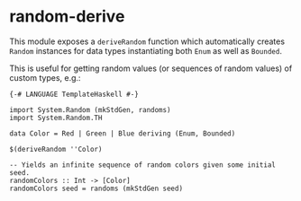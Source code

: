 random-derive
=============

This module exposes a `deriveRandom` function which automatically creates
`Random` instances for data types instantiating both `Enum` as well as
`Bounded`.

This is useful for getting random values (or sequences of random values) of
custom types, e.g.:

    {-# LANGUAGE TemplateHaskell #-}

    import System.Random (mkStdGen, randoms)
    import System.Random.TH

    data Color = Red | Green | Blue deriving (Enum, Bounded)

    $(deriveRandom ''Color)

    -- Yields an infinite sequence of random colors given some initial seed.
    randomColors :: Int -> [Color]
    randomColors seed = randoms (mkStdGen seed)

